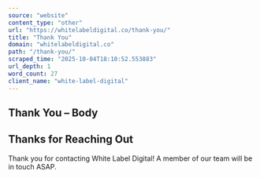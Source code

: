 ```yaml
---
source: "website"
content_type: "other"
url: "https://whitelabeldigital.co/thank-you/"
title: "Thank You"
domain: "whitelabeldigital.co"
path: "/thank-you/"
scraped_time: "2025-10-04T18:10:52.553883"
url_depth: 1
word_count: 27
client_name: "white-label-digital"
---
```


## Thank You – Body

## Thanks for Reaching Out

Thank you for contacting White Label Digital! A member of our team will be in touch ASAP.